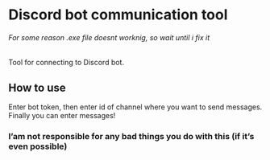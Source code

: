 # Discord bot communication tool
###### For some reason .exe file doesnt worknig, so wait until  i fix it
Tool for connecting to Discord bot.

## How to use
Enter bot token, then enter id of channel where you want to send messages. Finally you can enter messages!

### I’am not responsible for any bad things you do with this (if it’s even possible)
